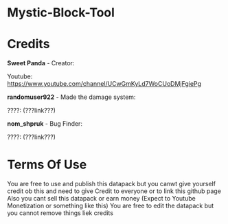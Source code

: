 # Mystic-Block-Tool

# Credits
**Sweet Panda** - Creator:

Youtube: https://www.youtube.com/channel/UCwGmKyLd7WoCUoDMjFgiePg


**randomuser922** - Made the damage system:

????: (???link???)


**nom_shpruk** - Bug Finder:

????: (???link???)

# Terms Of Use
You are free to use and publish this datapack but you canwt give yourself credit ob this and need to give Credit to everyone or to link this github page
Also you cant sell this datapack or earn money (Expect to Youtube Monetization or something like this)
You are free to edit the datapack but you cannot remove things liek credits

